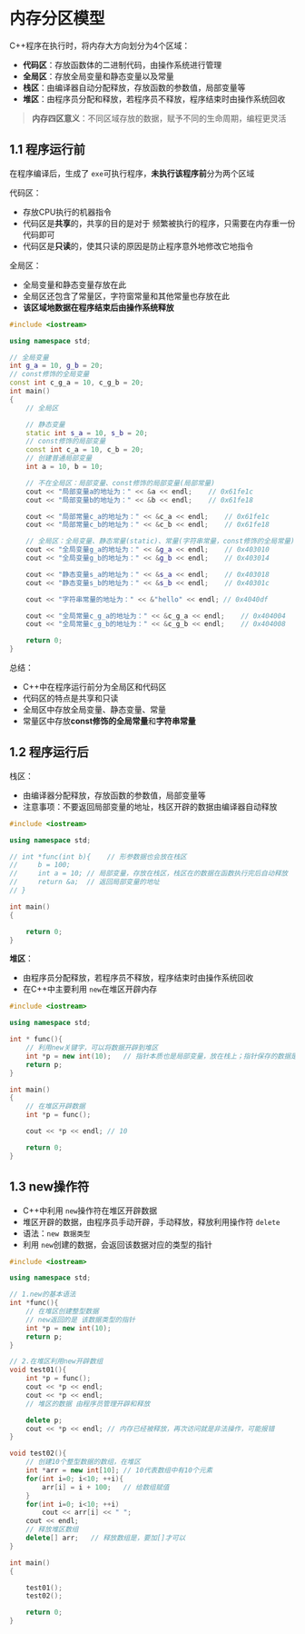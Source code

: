 # 内存分区模型

C++程序在执行时，将内存大方向划分为4个区域：

- **代码区**：存放函数体的二进制代码，由操作系统进行管理
- **全局区**：存放全局变量和静态变量以及常量
- **栈区**：由编译器自动分配释放，存放函数的参数值，局部变量等
- **堆区**：由程序员分配和释放，若程序员不释放，程序结束时由操作系统回收

> **内存四区意义**：不同区域存放的数据，赋予不同的生命周期，编程更灵活

## 1.1 程序运行前

在程序编译后，生成了 `exe`可执行程序，**未执行该程序前**分为两个区域

代码区：

- 存放CPU执行的机器指令
- 代码区是**共享**的，共享的目的是对于 频繁被执行的程序，只需要在内存重一份代码即可
- 代码区是**只读**的，使其只读的原因是防止程序意外地修改它地指令

全局区：

- 全局变量和静态变量存放在此
- 全局区还包含了常量区，字符窗常量和其他常量也存放在此
- **该区域地数据在程序结束后由操作系统释放**

```cpp
#include <iostream>

using namespace std;

// 全局变量
int g_a = 10, g_b = 20;
// const修饰的全局变量
const int c_g_a = 10, c_g_b = 20;
int main()
{
    // 全局区

    // 静态变量
    static int s_a = 10, s_b = 20;
    // const修饰的局部变量
    const int c_a = 10, c_b = 20;
    // 创建普通局部变量
    int a = 10, b = 10;

    // 不在全局区：局部变量、const修饰的局部变量(局部常量)
    cout << "局部变量a的地址为：" << &a << endl;    // 0x61fe1c
    cout << "局部变量b的地址为：" << &b << endl;    // 0x61fe18

    cout << "局部常量c_a的地址为：" << &c_a << endl;    // 0x61fe1c
    cout << "局部常量c_b的地址为：" << &c_b << endl;    // 0x61fe18

    // 全局区：全局变量、静态常量(static)、常量(字符串常量，const修饰的全局常量)
    cout << "全局变量g_a的地址为：" << &g_a << endl;    // 0x403010
    cout << "全局变量g_b的地址为：" << &g_b << endl;    // 0x403014

    cout << "静态变量s_a的地址为：" << &s_a << endl;    // 0x403018
    cout << "静态变量s_b的地址为：" << &s_b << endl;    // 0x40301c

    cout << "字符串常量的地址为：" << &"hello" << endl; // 0x4040df

    cout << "全局常量c_g_a的地址为：" << &c_g_a << endl;    // 0x404004
    cout << "全局常量c_g_b的地址为：" << &c_g_b << endl;    // 0x404008

    return 0;
}
```

总结：

- C++中在程序运行前分为全局区和代码区
- 代码区的特点是共享和只读
- 全局区中存放全局变量、静态变量、常量
- 常量区中存放**const修饰的全局常量**和**字符串常量**

## 1.2 程序运行后

栈区：

- 由编译器分配释放，存放函数的参数值，局部变量等
- 注意事项：不要返回局部变量的地址，栈区开辟的数据由编译器自动释放

```cpp
#include <iostream>

using namespace std;

// int *func(int b){    // 形参数据也会放在栈区
//     b = 100;
//     int a = 10; // 局部变量，存放在栈区，栈区在的数据在函数执行完后自动释放
//     return &a;  // 返回局部变量的地址
// }

int main()
{

    return 0;
}
```

**堆区**：

- 由程序员分配释放，若程序员不释放，程序结束时由操作系统回收
- 在C++中主要利用 `new`在堆区开辟内存

```cpp
#include <iostream>

using namespace std;

int * func(){
    // 利用new关键字，可以将数据开辟到堆区
    int *p = new int(10);   // 指针本质也是局部变量，放在栈上；指针保存的数据是放在堆区的
    return p;
}

int main()
{
    // 在堆区开辟数据
    int *p = func();

    cout << *p << endl; // 10

    return 0;
}
```

## 1.3 new操作符

- C++中利用 `new`操作符在堆区开辟数据
- 堆区开辟的数据，由程序员手动开辟，手动释放，释放利用操作符 `delete`
- 语法：`new 数据类型`
- 利用 `new`创建的数据，会返回该数据对应的类型的指针

```cpp
#include <iostream>

using namespace std;

// 1.new的基本语法
int *func(){
    // 在堆区创建整型数据
    // new返回的是 该数据类型的指针
    int *p = new int(10);
    return p;
}

// 2.在堆区利用new开辟数组
void test01(){
    int *p = func();
    cout << *p << endl;
    cout << *p << endl;
    // 堆区的数据 由程序员管理开辟和释放

    delete p;
    cout << *p << endl; // 内存已经被释放，再次访问就是非法操作，可能报错
}

void test02(){
    // 创建10个整型数据的数组，在堆区
    int *arr = new int[10]; // 10代表数组中有10个元素
    for(int i=0; i<10; ++i){
        arr[i] = i + 100;   // 给数组赋值
    }
    for(int i=0; i<10; ++i)
        cout << arr[i] << " ";
    cout << endl;
    // 释放堆区数组
    delete[] arr;   // 释放数组是，要加[]才可以
}

int main()
{

    test01();
    test02();

    return 0;
}
```
